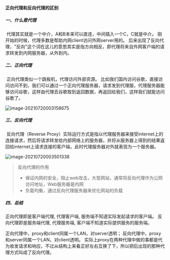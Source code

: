 

#### 正向代理和反向代理的区别

##### 一、什么是代理

​		代理其实就是一个中介，A和B本来可以直连，中间插入一个C，C就是中介。
​		刚开始的时候，代理多数是帮助内网client访问外网server用的。
​		后来出现了反向代理，"反向"这个词在这儿的意思其实是指方向相反，即代理将来自外网客户端的请求转发到内网服务器，从外到内。

##### 二、正向代理

​		正向代理类似一个跳板机，代理访问外部资源。
​		比如我们国内访问谷歌，直接访问访问不到，我们可以通过一个正向代理服务器，请求发到代理服，代理服务器能够访问谷歌，这样由代理去谷歌取到返回数据，再返回给我们，这样我们就能访问谷歌了。

![image-20210720003158675](E:\workspace-notes\notes\assets\image-20210720003158675.png)

##### 三、反向代理

​		反向代理（Reverse Proxy）实际运行方式是指以代理服务器来接受internet上的连接请求，然后将请求转发给内部网络上的服务器，并将从服务器上得到的结果返回给internet上请求连接的客户端，此时代理服务器对外就表现为一个服务器。

![image-20210720003501338](E:\workspace-notes\notes\assets\image-20210720003501338.png)

> 反向代理的作用
>
> * 保证内网的安全，阻止web攻击，大型网站，通常将反向代理作为公网访问地址，Web服务器是内网
> * 负载均衡，通过反向代理服务器来优化网站的负载

##### 四、总结

正向代理即是客户端代理, 代理客户端, 服务端不知道实际发起请求的客户端。
反向代理即是服务端代理, 代理服务端, 客户端不知道实际提供服务的服务端。

正向代理中，proxy和client同属一个LAN，对server透明；
反向代理中，proxy和server同属一个LAN，对client透明。
实际上proxy在两种代理中做的事都是代为收发请求和响应，不过从结构上来看正好左右互换了下，所以把后出现的那种代理方式叫成了反向代理。

